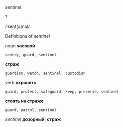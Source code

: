 sentinel

?

/ˈsent(ə)nəl/

Definitions of _sentinel_

noun
**часовой**

    sentry, guard, sentinel
**страж**

    guardian, watch, sentinel, custodian

verb
**охранять**

    guard, protect, safeguard, keep, preserve, sentinel
**стоять на страже**

    guard, patrol, sentinel

_sentinel_
**дозорный**, **страж**